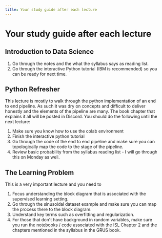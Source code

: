```yaml
---
title: Your study guide after each lecture
---
```


#  Your study guide after each lecture

## Introduction to Data Science

1. Go through the notes and the what the syllabus says as reading list. 
2. Go through the interactive Python tutorial (IBM is recommended) so you can be ready for next time. 

## Python Refresher

This lecture is mostly to walk through the python implementation of an end to end pipeline. As such it was dry on concepts and difficult to deliver honestly and the elements of the pipeline are many. The book chapter that explains it all will be posted in Discord. You should do the following until the next lecture:

1. Make sure you know how to use the colab environment 
2. Finish the interactive python tutorial
3. Go through the code of the end to end pipeline and make sure you can topologically map the code to the stage of the pipeline. 
4. Review basic probability from the syllabus reading list - I will go through this on Monday as well. 


## The Learning Problem 

This is a very important lecture and you need to 

1. Focus understanding the block diagram that is associated with the supervised learning setting. 
2. Go through the sinusoidal dataset example and make sure you can map the process there to the block diagram. 
3. Understand key terms such as overfitting and regularization. 
4. For those that don't have background in random variables, make sure you run the notebooks / code associated with the ISL Chapter 2 and the chapters mentioned in the syllabus in the GRUS book. 

